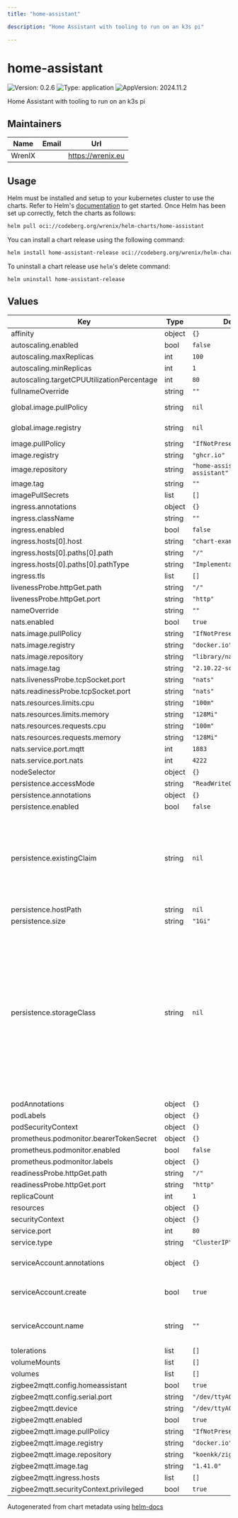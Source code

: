 ```yaml
---
title: "home-assistant"

description: "Home Assistant with tooling to run on an k3s pi"

---
```


# home-assistant

![Version: 0.2.6](https://img.shields.io/badge/Version-0.2.6-informational?style=flat-square) ![Type: application](https://img.shields.io/badge/Type-application-informational?style=flat-square) ![AppVersion: 2024.11.2](https://img.shields.io/badge/AppVersion-2024.11.2-informational?style=flat-square)

Home Assistant with tooling to run on an k3s pi

## Maintainers

| Name | Email | Url |
| ---- | ------ | --- |
| WrenIX |  | <https://wrenix.eu> |

## Usage

Helm must be installed and setup to your kubernetes cluster to use the charts.
Refer to Helm's [documentation](https://helm.sh/docs) to get started.
Once Helm has been set up correctly, fetch the charts as follows:

```bash
helm pull oci://codeberg.org/wrenix/helm-charts/home-assistant
```

You can install a chart release using the following command:

```bash
helm install home-assistant-release oci://codeberg.org/wrenix/helm-charts/home-assistant --values values.yaml
```

To uninstall a chart release use `helm`'s delete command:

```bash
helm uninstall home-assistant-release
```

## Values

| Key | Type | Default | Description |
|-----|------|---------|-------------|
| affinity | object | `{}` |  |
| autoscaling.enabled | bool | `false` |  |
| autoscaling.maxReplicas | int | `100` |  |
| autoscaling.minReplicas | int | `1` |  |
| autoscaling.targetCPUUtilizationPercentage | int | `80` |  |
| fullnameOverride | string | `""` |  |
| global.image.pullPolicy | string | `nil` | if set it will overwrite all pullPolicy |
| global.image.registry | string | `nil` | if set it will overwrite all registry entries |
| image.pullPolicy | string | `"IfNotPresent"` |  |
| image.registry | string | `"ghcr.io"` |  |
| image.repository | string | `"home-assistant/home-assistant"` |  |
| image.tag | string | `""` |  |
| imagePullSecrets | list | `[]` |  |
| ingress.annotations | object | `{}` |  |
| ingress.className | string | `""` |  |
| ingress.enabled | bool | `false` |  |
| ingress.hosts[0].host | string | `"chart-example.local"` |  |
| ingress.hosts[0].paths[0].path | string | `"/"` |  |
| ingress.hosts[0].paths[0].pathType | string | `"ImplementationSpecific"` |  |
| ingress.tls | list | `[]` |  |
| livenessProbe.httpGet.path | string | `"/"` |  |
| livenessProbe.httpGet.port | string | `"http"` |  |
| nameOverride | string | `""` |  |
| nats.enabled | bool | `true` |  |
| nats.image.pullPolicy | string | `"IfNotPresent"` |  |
| nats.image.registry | string | `"docker.io"` |  |
| nats.image.repository | string | `"library/nats"` |  |
| nats.image.tag | string | `"2.10.22-scratch"` |  |
| nats.livenessProbe.tcpSocket.port | string | `"nats"` |  |
| nats.readinessProbe.tcpSocket.port | string | `"nats"` |  |
| nats.resources.limits.cpu | string | `"100m"` |  |
| nats.resources.limits.memory | string | `"128Mi"` |  |
| nats.resources.requests.cpu | string | `"100m"` |  |
| nats.resources.requests.memory | string | `"128Mi"` |  |
| nats.service.port.mqtt | int | `1883` |  |
| nats.service.port.nats | int | `4222` |  |
| nodeSelector | object | `{}` |  |
| persistence.accessMode | string | `"ReadWriteOnce"` |  |
| persistence.annotations | object | `{}` |  |
| persistence.enabled | bool | `false` |  |
| persistence.existingClaim | string | `nil` | A manually managed Persistent Volume and Claim Requires persistence.enabled: true If defined, PVC must be created manually before volume will be bound |
| persistence.hostPath | string | `nil` |  |
| persistence.size | string | `"1Gi"` |  |
| persistence.storageClass | string | `nil` | data Persistent Volume Storage Class If defined, storageClassName: <storageClass> If set to "-", storageClassName: "", which disables dynamic provisioning If undefined (the default) or set to null, no storageClassName spec is   set, choosing the default provisioner.  (gp2 on AWS, standard on   GKE, AWS & OpenStack)  |
| podAnnotations | object | `{}` |  |
| podLabels | object | `{}` |  |
| podSecurityContext | object | `{}` |  |
| prometheus.podmonitor.bearerTokenSecret | object | `{}` |  |
| prometheus.podmonitor.enabled | bool | `false` |  |
| prometheus.podmonitor.labels | object | `{}` |  |
| readinessProbe.httpGet.path | string | `"/"` |  |
| readinessProbe.httpGet.port | string | `"http"` |  |
| replicaCount | int | `1` |  |
| resources | object | `{}` |  |
| securityContext | object | `{}` |  |
| service.port | int | `80` |  |
| service.type | string | `"ClusterIP"` |  |
| serviceAccount.annotations | object | `{}` | Annotations to add to the service account |
| serviceAccount.create | bool | `true` | Specifies whether a service account should be created |
| serviceAccount.name | string | `""` | If not set and create is true, a name is generated using the fullname template |
| tolerations | list | `[]` |  |
| volumeMounts | list | `[]` |  |
| volumes | list | `[]` |  |
| zigbee2mqtt.config.homeassistant | bool | `true` |  |
| zigbee2mqtt.config.serial.port | string | `"/dev/ttyACM0"` |  |
| zigbee2mqtt.device | string | `"/dev/ttyACM0"` |  |
| zigbee2mqtt.enabled | bool | `true` |  |
| zigbee2mqtt.image.pullPolicy | string | `"IfNotPresent"` |  |
| zigbee2mqtt.image.registry | string | `"docker.io"` |  |
| zigbee2mqtt.image.repository | string | `"koenkk/zigbee2mqtt"` |  |
| zigbee2mqtt.image.tag | string | `"1.41.0"` |  |
| zigbee2mqtt.ingress.hosts | list | `[]` |  |
| zigbee2mqtt.securityContext.privileged | bool | `true` |  |

Autogenerated from chart metadata using [helm-docs](https://github.com/norwoodj/helm-docs)
